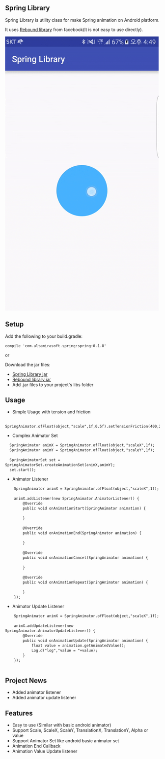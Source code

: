 ## Spring Library

Spring Library is utility class for make Spring animation on Android platform.

It uses [Rebound library](http://facebook.github.io/rebound/) from facebook(It is not easy to use directly).

![preivew](https://github.com/bdhwan/spring_library/blob/master/screenshot/preview.gif?raw=true "Spring Preview")

## Setup
Add the following to your build.gradle:
```
compile 'com.altamirasoft.spring:spring:0.1.8'
```

or 

Download the jar files:
- [Spring Library jar](https://github.com/bdhwan/spring_library/raw/master/spring/release/spring.jar)
- [Rebound library jar](https://github.com/facebook/rebound/releases/tag/v0.3.8)
- Add .jar files to your project's libs folder


## Usage
- Simple Usage with tension and friction
```
  SpringAnimator.ofFloat(object,"scale",1f,0.5f).setTensionFriction(400,20).start();
```

- Complex Animator Set
```
  SpringAnimator animX = SpringAnimator.ofFloat(object,"scaleX",1f);
  SpringAnimator animY = SpringAnimator.ofFloat(object,"scaleY",1f);

  SpringAnimatorSet set = SpringAnimatorSet.createAnimationSet(animX,animY);
  set.start();
```

- Animator Listener
```
    SpringAnimator animX = SpringAnimator.ofFloat(object,"scaleX",1f);

    animX.addListener(new SpringAnimator.AnimatorListener() {
        @Override
        public void onAnimationStart(SpringAnimator animation) {

        }

        @Override
        public void onAnimationEnd(SpringAnimator animation) {

        }

        @Override
        public void onAnimationCancel(SpringAnimator animation) {

        }

        @Override
        public void onAnimationRepeat(SpringAnimator animation) {

        }
    });
```


- Animator Update Listener
```
    SpringAnimator animX = SpringAnimator.ofFloat(object,"scaleX",1f);

    animX.addUpdateListener(new SpringAnimator.AnimatorUpdateListener() {
        @Override
        public void onAnimationUpdate(SpringAnimator animation) {
            float value = animation.getAnimatedValue();
            Log.d("log","value = "+value);
        }
    });
    
```



## Project News
- Added animator listener
- Added animator update listener

## Features
- Easy to use (Similar with basic android animator)
- Support Scale, ScaleX, ScaleY, TranslationX, TranslationY, Alpha or value
- Support Animator Set like android basic animator set
- Animation End Callback
- Animation Value Update listener





